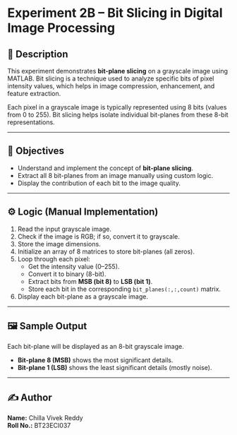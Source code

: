 # Experiment 2B – Bit Slicing in Digital Image Processing

## 📌 Description

This experiment demonstrates **bit-plane slicing** on a grayscale image using MATLAB. Bit slicing is a technique used to analyze specific bits of pixel intensity values, which helps in image compression, enhancement, and feature extraction.

Each pixel in a grayscale image is typically represented using 8 bits (values from 0 to 255). Bit slicing helps isolate individual bit-planes from these 8-bit representations.

---

## 🎯 Objectives

- Understand and implement the concept of **bit-plane slicing**.
- Extract all 8 bit-planes from an image manually using custom logic.
- Display the contribution of each bit to the image quality.

---

## ⚙️ Logic (Manual Implementation)

1. Read the input grayscale image.
2. Check if the image is RGB; if so, convert it to grayscale.
3. Store the image dimensions.
4. Initialize an array of 8 matrices to store bit-planes (all zeros).
5. Loop through each pixel:
    - Get the intensity value (0–255).
    - Convert it to binary (8-bit).
    - Extract bits from **MSB (bit 8)** to **LSB (bit 1)**.
    - Store each bit in the corresponding `bit_planes(:,:,count)` matrix.
6. Display each bit-plane as a grayscale image.

---

## 🖼️ Sample Output

Each bit-plane will be displayed as an 8-bit grayscale image.

- **Bit-plane 8 (MSB)** shows the most significant details.
- **Bit-plane 1 (LSB)** shows the least significant details (mostly noise).

---


## ✍️ Author
**Name:** Chilla Vivek Reddy<br>
**Roll No.:** BT23ECI037
